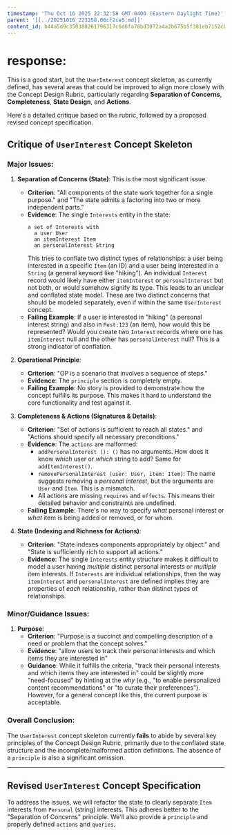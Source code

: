 ```yaml
---
timestamp: 'Thu Oct 16 2025 22:32:58 GMT-0400 (Eastern Daylight Time)'
parent: '[[../20251016_223258.06cf2ce5.md]]'
content_id: b44a5d9c350388261796317c6d6fa70bd3072a4a2b675b5f381eb7152cb7397e
---
```


# response:

This is a good start, but the `UserInterest` concept skeleton, as currently defined, has several areas that could be improved to align more closely with the Concept Design Rubric, particularly regarding **Separation of Concerns**, **Completeness**, **State Design**, and **Actions**.

Here's a detailed critique based on the rubric, followed by a proposed revised concept specification.

## Critique of `UserInterest` Concept Skeleton

### Major Issues:

1. **Separation of Concerns (State)**: This is the most significant issue.
   * **Criterion**: "All components of the state work together for a single purpose." and "The state admits a factoring into two or more independent parts."
   * **Evidence**: The single `Interests` entity in the state:
     ```
     a set of Interests with
       a user User
       an itemInterest Item
       an personalInterest String
     ```
     This tries to conflate two distinct types of relationships: a user being interested in a specific `Item` (an ID) and a user being interested in a `String` (a general keyword like "hiking"). An individual `Interest` record would likely have either `itemInterest` or `personalInterest` but not both, or would somehow signify its type. This leads to an unclear and conflated state model. These are two distinct concerns that should be modeled separately, even if within the same `UserInterest` concept.
   * **Failing Example**: If a user is interested in "hiking" (a personal interest string) and also in `Post:123` (an item), how would this be represented? Would you create two `Interest` records where one has `itemInterest` null and the other has `personalInterest` null? This is a strong indicator of conflation.

2. **Operational Principle**:
   * **Criterion**: "OP is a scenario that involves a sequence of steps."
   * **Evidence**: The `principle` section is completely empty.
   * **Failing Example**: No story is provided to demonstrate how the concept fulfills its purpose. This makes it hard to understand the core functionality and test against it.

3. **Completeness & Actions (Signatures & Details)**:
   * **Criterion**: "Set of actions is sufficient to reach all states." and "Actions should specify all necessary preconditions."
   * **Evidence**: The `actions` are malformed:
     * `addPersonalInterest (): ()` has no arguments. How does it know *which* user or *which* string to add? Same for `addItemInterest()`.
     * `removePersonalInterest (user: User, item: Item)`: The name suggests removing a *personal interest*, but the arguments are `User` and `Item`. This is a mismatch.
     * All actions are missing `requires` and `effects`. This means their detailed behavior and constraints are undefined.
   * **Failing Example**: There's no way to specify *what* personal interest or *what* item is being added or removed, or for whom.

4. **State (Indexing and Richness for Actions)**:
   * **Criterion**: "State indexes components appropriately by object." and "State is sufficiently rich to support all actions."
   * **Evidence**: The single `Interests` entity structure makes it difficult to model a user having *multiple* distinct personal interests or *multiple* item interests. If `Interests` are individual relationships, then the way `itemInterest` and `personalInterest` are defined implies they are properties of *each* relationship, rather than distinct types of relationships.

### Minor/Guidance Issues:

1. **Purpose**:
   * **Criterion**: "Purpose is a succinct and compelling description of a need or problem that the concept solves."
   * **Evidence**: "allow users to track their personal interests and which items they are interested in"
   * **Guidance**: While it fulfills the criteria, "track their personal interests and which items they are interested in" could be slightly more "need-focused" by hinting at the *why* (e.g., "to enable personalized content recommendations" or "to curate their preferences"). However, for a general concept like this, the current purpose is acceptable.

### Overall Conclusion:

The `UserInterest` concept skeleton currently **fails** to abide by several key principles of the Concept Design Rubric, primarily due to the conflated state structure and the incomplete/malformed action definitions. The absence of a `principle` is also a significant omission.

***

## Revised `UserInterest` Concept Specification

To address the issues, we will refactor the state to clearly separate `Item` interests from `Personal` (string) interests. This adheres better to the "Separation of Concerns" principle. We'll also provide a `principle` and properly defined `actions` and `queries`.
